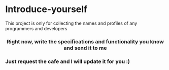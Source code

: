 # Introduce-yourself
This project is only for collecting the names and profiles of any programmers and developers
<center><h3>Right now, write the specifications and functionality you know and send it to me</h3></center>

### Just request the cafe and I will update it for you :)

